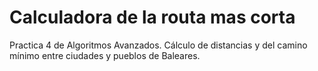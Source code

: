 # Calculadora de la routa mas corta
Practica 4 de Algoritmos Avanzados. Cálculo de distancias y del camino mínimo entre ciudades y pueblos de Baleares.
